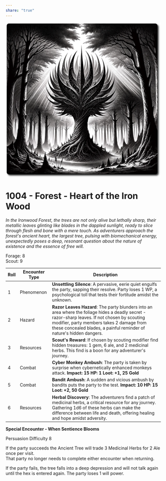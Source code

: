 ```yaml
---
share: "true"
---
```


![iron-wood](../iron-wood.png)  
  
# 1004 - Forest - Heart of the Iron Wood  
  
*In the Ironwood Forest, the trees are not only alive but lethally sharp, their metallic leaves glinting like blades in the dappled sunlight, ready to slice through flesh and bone with a mere touch. As adventurers approach the forest's ancient heart, the largest tree, pulsing with biomechanical energy, unexpectedly poses a deep, resonant question about the nature of existence and the essence of free will.*
  
Forage: 8  
Scout: 9  

| Roll | Encounter Type | Description |
| ---- | ---- | ---- |
| 1 | Phenomenon | **Unsettling Silence**: A pervasive, eerie quiet engulfs the party, sapping their resolve. Party loses 1 WP, a psychological toll that tests their fortitude amidst the unknown. |
| 2 | Hazard | **Razor Leaves Hazard**: The party blunders into an area where the foliage hides a deadly secret - razor-sharp leaves. If not chosen by scouting modifier, party members takes 2 damage from these concealed blades, a painful reminder of nature's hidden dangers. |
| 3 | Resources | **Scout's Reward**: If chosen by scouting modifier find hidden treasures: 1 gem, 6 ale, and 2 medicinal herbs. This find is a boon for any adventurer's journey. |
| 4 | Combat | **Cyber Monkey Ambush**: The party is taken by surprise when cybernetically enhanced monkeys attack. **Impact: 15  HP: 1 Loot: +1, 25 Gold** |
| 5 | Combat | **Bandit Ambush**: A sudden and vicious ambush by bandits puts the party to the test. **Impact: 10 HP: 15 Loot: +2, 50 Gold** |
| 6 | Resources | **Herbal Discovery**: The adventurers find a patch of medicinal herbs, a critical resource for any journey. Gathering 1d6 of these herbs can make the difference between life and death, offering healing and hope amidst adversity. |  

**Special Encounter - When Sentience Blooms**  
  
Persuasion Difficulty 8  
  
If the party succeeds the Ancient Tree will trade 3 Medicinal Herbs for 2 Ale once per visit.  
That party no longer needs to complete either encounter when returning.  
  
If the party fails, the tree falls into a deep depression and will not talk again until the hex is entered again. The party loses 1 will power.  
  
  
